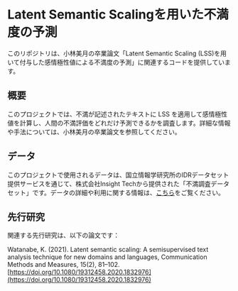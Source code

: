 # Latent Semantic Scalingを用いた不満度の予測

このリポジトリは、小林美月の卒業論文「Latent Semantic Scaling (LSS)を用いて付与した感情極性値による不満度の予測」に関連するコードを提供しています。

## 概要

このプロジェクトでは、不満が記述されたテキストに LSS を適用して感情極性値を計算し、人間の不満評価をどれだけ予測できるかを調査します。詳細な情報や手法については、小林美月の卒業論文を参照してください。

## データ

このプロジェクトで使用されるデータは、国立情報学研究所のIDRデータセット提供サービスを通じて、株式会社Insight Techから提供された「不満調査データセット」です。データの詳細や利用に関する情報は、[こちら](https://www.nii.ac.jp/dsc/idr/fuman/)をご覧ください。

## 先行研究

関連する先行研究は、以下の論文です：

Watanabe, K. (2021). Latent semantic scaling: A semisupervised text analysis technique for new domains and languages, Communication Methods and Measures, 15(2), 81–102. [https://doi.org/10.1080/19312458.2020.1832976](https://doi.org/10.1080/19312458.2020.1832976)





